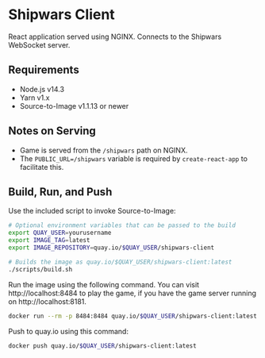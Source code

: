 # Shipwars Client

React application served using NGINX. Connects to the Shipwars WebSocket server.

## Requirements

- Node.js v14.3
- Yarn v1.x
- Source-to-Image v1.1.13 or newer

## Notes on Serving

* Game is served from the `/shipwars` path on NGINX.
* The `PUBLIC_URL=/shipwars` variable is required by `create-react-app` to facilitate this.

## Build, Run, and Push

Use the included script to invoke Source-to-Image:

```bash
# Optional environment variables that can be passed to the build
export QUAY_USER=yourusername
export IMAGE_TAG=latest
export IMAGE_REPOSITORY=quay.io/$QUAY_USER/shipwars-client

# Builds the image as quay.io/$QUAY_USER/shipwars-client:latest
./scripts/build.sh
```

Run the image using the following command. You can visit http://localhost:8484
to play the game, if you have the game server running on http://localhost:8181.

```bash
docker run --rm -p 8484:8484 quay.io/$QUAY_USER/shipwars-client:latest
```

Push to quay.io using this command:

```bash
docker push quay.io/$QUAY_USER/shipwars-client:latest
```